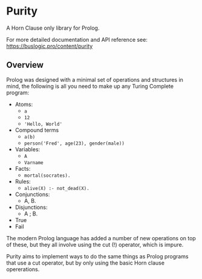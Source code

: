 # Purity

A Horn Clause only library for Prolog.

For more detailed documentation and API reference see: https://buslogic.pro/content/purity

## Overview

Prolog was designed with a minimal set of operations and structures in mind, the following is all you need to make up any Turing Complete program:

- Atoms:
  - `a`
  - `12`
  - `'Hello, World'`
- Compound terms
  - `a(b)`
  - `person('Fred', age(23), gender(male))`
- Variables:
  - `A`
  - `Varname`
- Facts:
  - `mortal(socrates).`
- Rules:
  - `alive(X) :- not_dead(X).`
- Conjunctions:
  - A, B.
- Disjunctions:
  - A ; B.
- True
- Fail

The modern Prolog language has added a number of new operations on top of these, but they all involve using the cut (!) operator, which is impure.

Purity aims to implement ways to do the same things as Prolog programs that use a cut operator, but by only using the basic Horn clause opererations.
